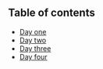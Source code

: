 ## Table of contents
- [Day one](Day1.md)
- [Day two](Day2.md)
- [Day three](Day3.md)
- [Day four](Day4.md)







 




